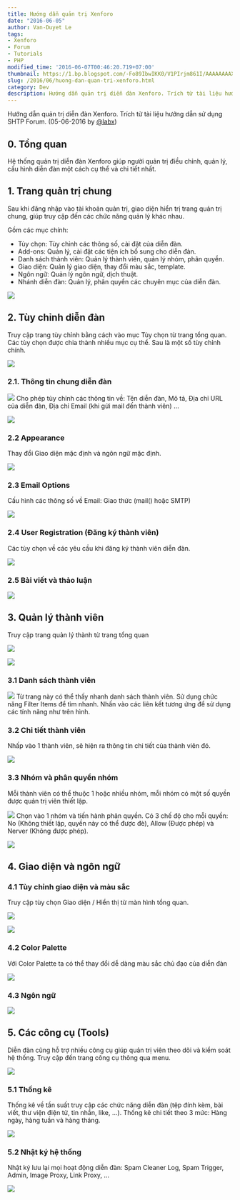 ```yaml
---
title: Hướng dẫn quản trị Xenforo
date: "2016-06-05"
author: Van-Duyet Le
tags:
- Xenforo
- Forum
- Tutorials
- PHP
modified_time: '2016-06-07T00:46:20.719+07:00'
thumbnail: https://1.bp.blogspot.com/-Fo89IbwIKK0/V1PIrjm861I/AAAAAAAAXIY/QjZwSJeJUMEFMOE8haRf7tNGdyjPBmqXQCLcB/s1600/Workspace%2B1_007.png
slug: /2016/06/huong-dan-quan-tri-xenforo.html
category: Dev
description: Hướng dẫn quản trị diễn đàn Xenforo. Trích từ tài liệu hướng dẫn sử dụng SHTP Forum.
---
```


Hướng dẫn quản trị diễn đàn Xenforo. Trích từ tài liệu hướng dẫn sử dụng SHTP Forum.
(05-06-2016 by [@labx](https://labx.tech/))

## 0. Tổng quan


Hệ thống quản trị diễn đàn Xenforo giúp người quản trị điều chỉnh, quản lý, cấu hình diễn đàn một cách cụ thể và chi tiết nhất.

## 1. Trang quản trị chung


Sau khi đăng nhập vào tài khoản quản trị, giao diện hiển trị trang quản trị chung, giúp truy cập đến các chức năng quản lý khác nhau.

Gồm các mục chính:

- Tùy chọn: Tùy chỉnh các thông số, cài đặt của diễn đàn.
- Add-ons: Quản lý, cài đặt các tiện ích bổ sung cho diễn đàn.
- Danh sách thành viên: Quản lý thành viên, quản lý nhóm, phân quyền.
- Giao diện: Quản lý giao diện, thay đổi màu sắc, template.
- Ngôn ngữ: Quản lý ngôn ngữ, dịch thuật.
- Nhánh diễn đàn: Quản lý, phân quyền các chuyên mục của diễn đàn.

[![](https://1.bp.blogspot.com/-Fo89IbwIKK0/V1PIrjm861I/AAAAAAAAXIY/QjZwSJeJUMEFMOE8haRf7tNGdyjPBmqXQCLcB/s640/Workspace%2B1_007.png)](https://1.bp.blogspot.com/-Fo89IbwIKK0/V1PIrjm861I/AAAAAAAAXIY/QjZwSJeJUMEFMOE8haRf7tNGdyjPBmqXQCLcB/s1600/Workspace%2B1_007.png)

## 2. Tùy chỉnh diễn đàn

Truy cập trang tùy chỉnh bằng cách vào mục Tùy chọn từ trang tổng quan. Các tùy chọn được chia thành nhiều mục cụ thể. Sau là một số tùy chỉnh chính.

[![](https://2.bp.blogspot.com/-oEUQgtSDUw8/V1PJcwwrZHI/AAAAAAAAXIk/_RQ4dbm7-B8UoY-Y-Wdr8MMh82NzSN1iwCLcB/s640/Selection_009.png)](https://2.bp.blogspot.com/-oEUQgtSDUw8/V1PJcwwrZHI/AAAAAAAAXIk/_RQ4dbm7-B8UoY-Y-Wdr8MMh82NzSN1iwCLcB/s1600/Selection_009.png)

### 2.1. Thông tin chung diễn đàn 


[![](https://3.bp.blogspot.com/-d5mOO8XeP3o/V1PK9tf7wDI/AAAAAAAAXIw/bpgJArhsyCk_gEE7YHyCeXdqnFPThrHNwCLcB/s640/Selection_010.png)](https://3.bp.blogspot.com/-d5mOO8XeP3o/V1PK9tf7wDI/AAAAAAAAXIw/bpgJArhsyCk_gEE7YHyCeXdqnFPThrHNwCLcB/s1600/Selection_010.png)
Cho phép tùy chỉnh các thông tin về: Tên diễn đàn, Mô tả, Địa chỉ URL của diễn đàn, Địa chỉ Email (khi gửi mail đến thành viên) ...

[![](https://4.bp.blogspot.com/-85LudrYXW-0/V1PLWDaPrWI/AAAAAAAAXI4/9211hkkVV70bugGo8okntydkatga9d40ACLcB/s640/Selection_011.png)](https://4.bp.blogspot.com/-85LudrYXW-0/V1PLWDaPrWI/AAAAAAAAXI4/9211hkkVV70bugGo8okntydkatga9d40ACLcB/s1600/Selection_011.png)

### 2.2 Appearance


Thay đổi Giao diện mặc định và ngôn ngữ mặc định.

[![](https://2.bp.blogspot.com/-AyPckiYXw6Q/V1PMElaPNlI/AAAAAAAAXJE/Py8nDR0Eb9ciDPm9MqIPb8J1JzRjZXhgACLcB/s640/Selection_012.png)](https://2.bp.blogspot.com/-AyPckiYXw6Q/V1PMElaPNlI/AAAAAAAAXJE/Py8nDR0Eb9ciDPm9MqIPb8J1JzRjZXhgACLcB/s1600/Selection_012.png)

### 2.3 Email Options


Cấu hình các thông số về Email: Giao thức (mail() hoặc SMTP)

[![](https://3.bp.blogspot.com/-zGDOkuGlxIU/V1PMkYN8x8I/AAAAAAAAXJQ/IIOxe6I7ukQkgeoVq9_09WGQOovmWi0rwCLcB/s640/Selection_013.png)](https://3.bp.blogspot.com/-zGDOkuGlxIU/V1PMkYN8x8I/AAAAAAAAXJQ/IIOxe6I7ukQkgeoVq9_09WGQOovmWi0rwCLcB/s1600/Selection_013.png)

### 2.4 User Registration (Đăng ký thành viên)


Các tùy chọn về các yêu cầu khi đăng ký thành viên diễn đàn.

[![](https://1.bp.blogspot.com/-hWD_OnuAO5c/V1POhD4UmfI/AAAAAAAAXJs/SWUnOh0S428lRSHIdB0QMlWOZuxxudaOACLcB/s640/Selection_014.png)](https://1.bp.blogspot.com/-hWD_OnuAO5c/V1POhD4UmfI/AAAAAAAAXJs/SWUnOh0S428lRSHIdB0QMlWOZuxxudaOACLcB/s1600/Selection_014.png)

### 2.5 Bài viết và thảo luận


[![](https://2.bp.blogspot.com/-tZTVqJuZR8M/V1PPdZNLxZI/AAAAAAAAXJ4/45Pv8wvZ7gI7jRhWFYHXWRu2q5U8YRW3wCLcB/s640/Selection_015.png)](https://2.bp.blogspot.com/-tZTVqJuZR8M/V1PPdZNLxZI/AAAAAAAAXJ4/45Pv8wvZ7gI7jRhWFYHXWRu2q5U8YRW3wCLcB/s1600/Selection_015.png)

## 3. Quản lý thành viên

Truy cập trang quản lý thành từ trang tổng quan

[![](https://1.bp.blogspot.com/-IkqKuN5GsQw/V1PP4COgO4I/AAAAAAAAXKA/7S-AhwH8lDMZaymSIHgv_H3F09P9-GGTACLcB/s640/Selection_016.png)](https://1.bp.blogspot.com/-IkqKuN5GsQw/V1PP4COgO4I/AAAAAAAAXKA/7S-AhwH8lDMZaymSIHgv_H3F09P9-GGTACLcB/s1600/Selection_016.png)

[![](https://3.bp.blogspot.com/-OLYcvb8Ml54/V1PUU5a5eeI/AAAAAAAAXKo/5b9l7sz0wFUT--hWArCOiVYTFJ7xAkFQwCLcB/s640/Selection_019.png)](https://3.bp.blogspot.com/-OLYcvb8Ml54/V1PUU5a5eeI/AAAAAAAAXKo/5b9l7sz0wFUT--hWArCOiVYTFJ7xAkFQwCLcB/s1600/Selection_019.png)

### 3.1 Danh sách thành viên 


[![](https://1.bp.blogspot.com/-JNZJTyuUIFY/V1PQtmHuNGI/AAAAAAAAXKQ/zqxiKjRyZ3k9cOlrcVEtjfyNlULr1A5GQCLcB/s640/Selection_017.png)](https://1.bp.blogspot.com/-JNZJTyuUIFY/V1PQtmHuNGI/AAAAAAAAXKQ/zqxiKjRyZ3k9cOlrcVEtjfyNlULr1A5GQCLcB/s1600/Selection_017.png)
Từ trang này có thể thấy nhanh danh sách thành viên. Sử dụng chức năng Filter Items để tìm nhanh. Nhấn vào các liên kết tương ứng để sử dụng các tính năng như trên hình.

### 3.2 Chi tiết thành viên


Nhấp vào 1 thành viên, sẽ hiện ra thông tin chi tiết của thành viên đó.

[![](https://4.bp.blogspot.com/-4ievvS9Tpjs/V1PTeKCvfoI/AAAAAAAAXKc/pSIZi3yIrwknWu7-Zj3do_xtBGCUfCMBwCLcB/s640/Workspace%2B1_018.png)](https://4.bp.blogspot.com/-4ievvS9Tpjs/V1PTeKCvfoI/AAAAAAAAXKc/pSIZi3yIrwknWu7-Zj3do_xtBGCUfCMBwCLcB/s1600/Workspace%2B1_018.png)

### 3.3 Nhóm và phân quyền nhóm 


Mỗi thành viên có thể thuộc 1 hoặc nhiều nhóm, mỗi nhóm có một số quyền được quản trị viên thiết lập.

[![](https://2.bp.blogspot.com/-youiGri-irk/V1PU3BymnGI/AAAAAAAAXK0/kv0Jq4Pchwk8lykADkPEVNhmUjCFbVy2wCLcB/s640/Selection_020.png)](https://2.bp.blogspot.com/-youiGri-irk/V1PU3BymnGI/AAAAAAAAXK0/kv0Jq4Pchwk8lykADkPEVNhmUjCFbVy2wCLcB/s1600/Selection_020.png)
Chọn vào 1 nhóm và tiến hành phân quyền. Có 3 chế độ cho mỗi quyền: No (Không thiết lập, quyền này có thể được đè), Allow (Được phép) và Nerver (Không được phép).

[![](https://2.bp.blogspot.com/-4nxYPkz1y_k/V1PV1z8EXRI/AAAAAAAAXLA/0zmH4m9Na-8xnSc3ED3fIwU8HKRl5hgqQCLcB/s640/Selection_021.png)](https://2.bp.blogspot.com/-4nxYPkz1y_k/V1PV1z8EXRI/AAAAAAAAXLA/0zmH4m9Na-8xnSc3ED3fIwU8HKRl5hgqQCLcB/s1600/Selection_021.png)

## 4. Giao diện và ngôn ngữ


### 4.1 Tùy chỉnh giao diện và màu sắc 


Truy cập tùy chọn Giao diện / Hiển thị từ màn hình tổng quan.

[![](https://3.bp.blogspot.com/-vAmpS8jld4g/V1PXX7pbfcI/AAAAAAAAXLM/Xw2GvAe_aRwdMXgYqNeXWdia9eFENboLgCLcB/s640/Selection_022.png)](https://3.bp.blogspot.com/-vAmpS8jld4g/V1PXX7pbfcI/AAAAAAAAXLM/Xw2GvAe_aRwdMXgYqNeXWdia9eFENboLgCLcB/s1600/Selection_022.png)

[![](https://3.bp.blogspot.com/-otFyJcfQxoM/V1PXY2mzFXI/AAAAAAAAXLU/ylN5tr4Eog8N37HEuU_urq8qqStGAUqLQCLcB/s640/Selection_023.png)](https://3.bp.blogspot.com/-otFyJcfQxoM/V1PXY2mzFXI/AAAAAAAAXLU/ylN5tr4Eog8N37HEuU_urq8qqStGAUqLQCLcB/s1600/Selection_023.png)

### 4.2 Color Palette


Với Color Palette ta có thể thay đổi dễ dàng màu sắc chủ đạo của diễn đàn

[![](https://3.bp.blogspot.com/-kfktLML_yPs/V1PXrICQwUI/AAAAAAAAXLc/BHB2ubSMqHo4GWZe0MVLwjHJIJ5t9_JNgCLcB/s640/Selection_024.png)](https://3.bp.blogspot.com/-kfktLML_yPs/V1PXrICQwUI/AAAAAAAAXLc/BHB2ubSMqHo4GWZe0MVLwjHJIJ5t9_JNgCLcB/s1600/Selection_024.png)

### 4.3 Ngôn ngữ 


[![](https://4.bp.blogspot.com/-5ahYPP2ZYtg/V1PYVz3BdiI/AAAAAAAAXLo/_9CYduPQFnI3Uh7Kg-8CdALIpQcCZEsHgCLcB/s640/Selection_025.png)](https://4.bp.blogspot.com/-5ahYPP2ZYtg/V1PYVz3BdiI/AAAAAAAAXLo/_9CYduPQFnI3Uh7Kg-8CdALIpQcCZEsHgCLcB/s1600/Selection_025.png)

## 5. Các công cụ (Tools) 


Diễn đàn cũng hỗ trợ nhiều công cụ giúp quản trị viên theo dõi và kiểm soát hệ thống. Truy cập đến trang công cụ thông qua menu.

[![](https://2.bp.blogspot.com/-gi-QlMCgo-Q/V1PZY44-iGI/AAAAAAAAXL4/gwhUIyImwPkKxKrdvFK6P7HhysPhTy_nQCLcB/s640/Selection_026.png)](https://2.bp.blogspot.com/-gi-QlMCgo-Q/V1PZY44-iGI/AAAAAAAAXL4/gwhUIyImwPkKxKrdvFK6P7HhysPhTy_nQCLcB/s1600/Selection_026.png)

### 5.1 Thống kê 


Thống kê về tần suất truy cập các chức năng diễn đàn (tệp đính kèm, bài viết, thư viện điện tử, tin nhắn, like, ...). Thống kê chi tiết theo 3 mức: Hàng ngày, hàng tuần và hàng tháng. 

[![](https://4.bp.blogspot.com/-O0BQDP6aLaQ/V1PaGItIwLI/AAAAAAAAXME/nFzgFiN1n1swBYWmKQmPVlLslIDypCSCwCLcB/s640/Workspace%2B1_028.png)](https://4.bp.blogspot.com/-O0BQDP6aLaQ/V1PaGItIwLI/AAAAAAAAXME/nFzgFiN1n1swBYWmKQmPVlLslIDypCSCwCLcB/s1600/Workspace%2B1_028.png)

### 5.2 Nhật ký hệ thống


Nhật ký lưu lại mọi hoạt động diễn đàn: Spam Cleaner Log, Spam Trigger, Admin, Image Proxy, Link Proxy, ...

[![](https://4.bp.blogspot.com/-q3kA60PvYQk/V1PavFHeF0I/AAAAAAAAXMQ/FZNe0KMt-3IO9_P2OXbRRLZ2xAbjqSHvACLcB/s640/Selection_030.png)](https://4.bp.blogspot.com/-q3kA60PvYQk/V1PavFHeF0I/AAAAAAAAXMQ/FZNe0KMt-3IO9_P2OXbRRLZ2xAbjqSHvACLcB/s1600/Selection_030.png)
